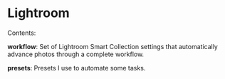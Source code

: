 # Lightroom


Contents:

**workflow**: Set of Lightroom Smart Collection settings that automatically advance photos through a complete workflow.

**presets**: Presets I use to automate some tasks.